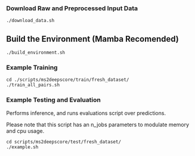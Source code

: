 
### Download Raw and Preprocessed Input Data
```
./download_data.sh
```

## Build the Environment (Mamba Recomended)
```
./build_environment.sh
```

### Example Training
```
cd ./scripts/ms2deepscore/train/fresh_dataset/
./train_all_pairs.sh
```

### Example Testing and Evaluation
Performs inference, and runs evaluations script over predictions.

Please note that this script has an n_jobs parameters to modulate memory and cpu usage.
```
cd scripts/ms2deepscore/test/fresh_dataset/ 
./example.sh
```